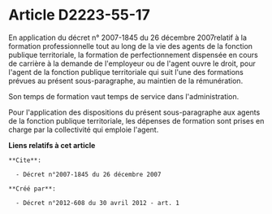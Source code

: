 # Article D2223-55-17

En application du décret n° 2007-1845 du 26 décembre 2007relatif à la formation professionnelle tout au long de la vie des
agents de la fonction publique territoriale, la formation de perfectionnement dispensée en cours de carrière à la demande de
l'employeur ou de l'agent ouvre le droit, pour l'agent de la fonction publique territoriale qui suit l'une des formations
prévues au présent sous-paragraphe, au maintien de la rémunération. 

Son temps de formation vaut temps de service dans l'administration. 

Pour l'application des dispositions du présent sous-paragraphe aux agents de la fonction publique territoriale, les dépenses
de formation sont prises en charge par la collectivité qui emploie l'agent.

**Liens relatifs à cet article**

	**Cite**:

	  - Décret n°2007-1845 du 26 décembre 2007

	**Créé par**:

	  - Décret n°2012-608 du 30 avril 2012 - art. 1
